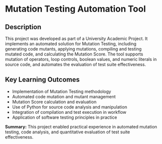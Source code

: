 # Mutation Testing Automation Tool

## Description

This project was developed as part of a University Academic Project. It implements an automated solution for Mutation Testing, including generating code mutants, applying mutations, compiling and testing mutated code, and calculating the Mutation Score. The tool supports mutation of operators, loop controls, boolean values, and numeric literals in source code, and automates the evaluation of test suite effectiveness.

## Key Learning Outcomes

- Implementation of Mutation Testing methodology
- Automated code mutation and mutant management
- Mutation Score calculation and evaluation
- Use of Python for source code analysis and manipulation
- Integration of compilation and test execution in workflow
- Application of software testing principles in practice

**Summary:** This project enabled practical experience in automated mutation testing, code analysis, and quantitative evaluation of test suite effectiveness.

